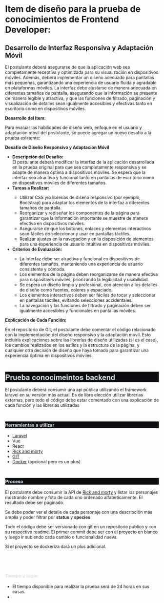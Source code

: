 
<h1 class="p1"><span class="s1">Item de diseño para la prueba de conocimientos de Frontend Developer:</span></h1>
<h2 class="p1"><span class="s1"><b>Desarrollo de Interfaz Responsiva y Adaptación Móvil</b></span></h2>
<p class="p1"><span class="s1">El postulante deberá asegurarse de que la aplicación web sea completamente receptiva y optimizada para su visualización en dispositivos móviles. Además, deberá implementar un diseño adecuado para pantallas más pequeñas, garantizando una experiencia de usuario fluida y agradable en plataformas móviles. La interfaz debe ajustarse de manera adecuada en diferentes tamaños de pantalla, asegurando que la información se presente de manera legible y atractiva, y que las funciones de filtrado, paginación y visualización de detalles sean igualmente accesibles y efectivas tanto en escritorio como en dispositivos móviles.</span></p>
<p class="p1"><span class="s1"><b>Desarrollo del Item:</b></span></p>
<p class="p1"><span class="s1">Para evaluar las habilidades de diseño web, enfoque en el usuario y adaptación móvil del postulante, se puede agregar un nuevo desafío a la prueba existente:</span></p>
<p class="p1"><span class="s1"><b>Desafío de Diseño Responsivo y Adaptación Móvil</b></span></p>
<ul class="ul1">
  <li class="li2"><span class="s2"><b></b></span><span class="s3"><b>Descripción del Desafío:</b></span><span class="s1"><br>
</span><span class="s3">El postulante deberá modificar la interfaz de la aplicación desarrollada en la prueba original para que sea completamente responsiva y se adapte de manera óptima a dispositivos móviles. Se espera que la interfaz sea atractiva y funcional tanto en pantallas de escritorio como en dispositivos móviles de diferentes tamaños.</span><span class="s1"><br>
</span></li>
  <li class="li2"><span class="s2"><b></b></span><span class="s3"><b>Tareas a Realizar:</b></span></li>
  <ul class="ul2">
    <li class="li2"><span class="s2"></span><span class="s3">Utilizar CSS y/o librerías de diseño responsivo (por ejemplo, Bootstrap) para adaptar los elementos de la interfaz a diferentes tamaños de pantalla.</span></li>
    <li class="li2"><span class="s2"></span><span class="s3">Reorganizar y rediseñar los componentes de la página para garantizar que la información importante se muestre de manera efectiva en dispositivos móviles.</span></li>
    <li class="li2"><span class="s2"></span><span class="s3">Asegurarse de que los botones, enlaces y elementos interactivos sean fáciles de seleccionar y usar en pantallas táctiles.</span></li>
    <li class="li2"><span class="s2"></span><span class="s3">Realizar ajustes en la navegación y en la disposición de elementos para una experiencia de usuario intuitiva en dispositivos móviles.</span></li>
  </ul>
  <li class="li2"><span class="s2"><b></b></span><span class="s3"><b>Criterios de Evaluación:</b></span></li>
  <ul class="ul2">
    <li class="li2"><span class="s2"></span><span class="s3">La interfaz debe ser atractiva y funcional en dispositivos de diferentes tamaños, manteniendo una experiencia de usuario consistente y cómoda.</span></li>
    <li class="li2"><span class="s2"></span><span class="s3">Los elementos de la página deben reorganizarse de manera efectiva para dispositivos móviles, priorizando la legibilidad y usabilidad.</span></li>
    <li class="li2"><span class="s2"></span><span class="s3">Se espera un diseño limpio y profesional, con atención a los detalles de diseño como fuentes, colores y espaciado.</span></li>
    <li class="li2"><span class="s2"></span><span class="s3">Los elementos interactivos deben ser fáciles de tocar y seleccionar en pantallas táctiles, evitando selecciones accidentales.</span></li>
    <li class="li2"><span class="s2"></span><span class="s3">La navegación y las funciones de filtrado y paginación deben ser igualmente accesibles y funcionales en pantallas móviles.</span></li>
  </ul>
</ul>
<p class="p1"><span class="s1"><b>Explicación de Cada Función:</b></span></p>
<p class="p1"><span class="s1">En el repositorio de Git, el postulante debe comentar el código relacionado con la implementación del diseño responsivo y la adaptación móvil. Esto incluiría explicaciones sobre las librerías de diseño utilizadas (si es el caso), los cambios realizados en los estilos y la estructura de la página, y cualquier otra decisión de diseño que haya tomado para garantizar una experiencia óptima en dispositivos móviles.</span></p>
<p class="p3"><span class="s1"><br>
</span></p>
<h1 style="margin: 0.0px 0.0px 16.0px 0.0px; font: 24.0px 'Helvetica Neue'; color: #d9e2ec; -webkit-text-stroke: #d9e2ec; background-color: #0b0c0f"><span class="s1"><b>Prueba conocimeintos backend</b></span></h1>
<p class="p5"><span class="s1">El postulante deberá consumir una api pública utilizando el framework laravel en su versión más actual. Es de libre elección utilizar librerias externas, pero todo el código debe estar comentado con una explicación de cada función y las librerias utilizadas</span></p>
<p class="p6"><span class="s1"><br>
</span></p>
<h3 style="margin: 0.0px 0.0px 16.0px 0.0px; font: 15.0px 'Helvetica Neue'; color: #d9e2ec; -webkit-text-stroke: #d9e2ec; background-color: #0b0c0f"><span class="s1"><b>Herramientas a utilizar</b></span></h3>
<ul class="ul2">
  <li class="li8"><span class="s4"><a href="https://laravel.com/"><span class="s5">Laravel</span></a></span><span class="s5"><span class="Apple-converted-space"> </span></span></li>
  <li class="li9">Vue</li>
  <li class="li9">React</li>
  <li class="li10"><span class="s6"><a href="https://rickandmortyapi.com/"><span class="s5">Rick and morty</span></a></span></li>
  <li class="li11"><span class="s7"><a href="https://git-scm.com/"><span class="s8">GIT</span></a></span></li>
  <li class="li12"><span class="s9"><a href="https://www.docker.com/"><span class="s8">Docker</span></a></span><span class="s10"> (opcional pero es un plus)</span></li>
</ul>
<p class="p6"><span class="s1"><br>
</span></p>
<h3 style="margin: 0.0px 0.0px 16.0px 0.0px; font: 15.0px 'Helvetica Neue'; color: #d9e2ec; -webkit-text-stroke: #d9e2ec; background-color: #0b0c0f"><span class="s1"><b>Proceso</b></span></h3>
<p class="p5"><span class="s1">El postulante debe consumir la API de <a href="https://rickandmortyapi.com/"><span class="s11">Rick and morty</span></a> y listar los personajes mostrando nombre y foto de cada uno ordenado alfabeticamente. El resultado debe ser paginado.</span></p>
<p class="p5"><span class="s1">Se debe poder ver el detalle de cada personaje con una descripción más amplia y poder filtrar por <b>status</b> y <b>species</b></span></p>
<p class="p5"><span class="s1">Todo el código debe ser versionado con git en un repositorio público y con su respectivo readme. El primer commit debe ser con el proyecto en blanco y luego ir subiendo cada cambio o funcionalidad nueva.</span></p>
<p class="p5"><span class="s1">Si el proyecto se dockeriza dará un plus adicional.</span></p>
<p class="p13"><span class="s1"></span><br></p>
<p class="p6"><span class="s1"><br>
</span></p>
<h3 style="margin: 0.0px 0.0px 16.0px 0.0px; font: 15.0px 'Helvetica Neue'; color: #d9e2ec; -webkit-text-stroke: #d9e2ec"><span class="s10"><b>Tiempo y lugar</b></span></h3>
<ul class="ul2">
  <li class="li12"><span class="s6"></span><span class="s10">El tiempo disponible para realizar la prueba será de 24 horas en sus casas.</span></li>
  <li class="li15"><span class="s1"></span><br></li>
</ul>
<p class="p16"><span class="s1"><br>
</span></p>
<p class="p3"><span class="s1"><br>
</span></p>

